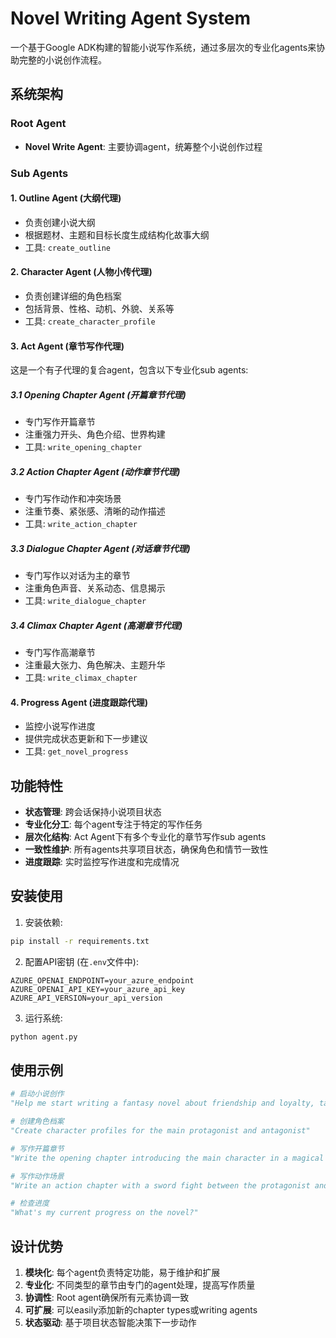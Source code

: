 # Novel Writing Agent System

一个基于Google ADK构建的智能小说写作系统，通过多层次的专业化agents来协助完整的小说创作流程。

## 系统架构

### Root Agent
- **Novel Write Agent**: 主要协调agent，统筹整个小说创作过程

### Sub Agents

#### 1. Outline Agent (大纲代理)
- 负责创建小说大纲
- 根据题材、主题和目标长度生成结构化故事大纲
- 工具: `create_outline`

#### 2. Character Agent (人物小传代理) 
- 负责创建详细的角色档案
- 包括背景、性格、动机、外貌、关系等
- 工具: `create_character_profile`

#### 3. Act Agent (章节写作代理)
这是一个有子代理的复合agent，包含以下专业化sub agents:

##### 3.1 Opening Chapter Agent (开篇章节代理)
- 专门写作开篇章节
- 注重强力开头、角色介绍、世界构建
- 工具: `write_opening_chapter`

##### 3.2 Action Chapter Agent (动作章节代理)  
- 专门写作动作和冲突场景
- 注重节奏、紧张感、清晰的动作描述
- 工具: `write_action_chapter`

##### 3.3 Dialogue Chapter Agent (对话章节代理)
- 专门写作以对话为主的章节
- 注重角色声音、关系动态、信息揭示
- 工具: `write_dialogue_chapter`

##### 3.4 Climax Chapter Agent (高潮章节代理)
- 专门写作高潮章节
- 注重最大张力、角色解决、主题升华
- 工具: `write_climax_chapter`

#### 4. Progress Agent (进度跟踪代理)
- 监控小说写作进度
- 提供完成状态更新和下一步建议
- 工具: `get_novel_progress`

## 功能特性

- **状态管理**: 跨会话保持小说项目状态
- **专业化分工**: 每个agent专注于特定的写作任务
- **层次化结构**: Act Agent下有多个专业化的章节写作sub agents
- **一致性维护**: 所有agents共享项目状态，确保角色和情节一致性
- **进度跟踪**: 实时监控写作进度和完成情况

## 安装使用

1. 安装依赖:
```bash
pip install -r requirements.txt
```

2. 配置API密钥 (在`.env`文件中):
```
AZURE_OPENAI_ENDPOINT=your_azure_endpoint
AZURE_OPENAI_API_KEY=your_azure_api_key
AZURE_API_VERSION=your_api_version
```

3. 运行系统:
```bash
python agent.py
```

## 使用示例

```python
# 启动小说创作
"Help me start writing a fantasy novel about friendship and loyalty, target length should be medium"

# 创建角色档案
"Create character profiles for the main protagonist and antagonist"

# 写作开篇章节
"Write the opening chapter introducing the main character in a magical forest setting"

# 写作动作场景
"Write an action chapter with a sword fight between the protagonist and antagonist"

# 检查进度
"What's my current progress on the novel?"
```

## 设计优势

1. **模块化**: 每个agent负责特定功能，易于维护和扩展
2. **专业化**: 不同类型的章节由专门的agent处理，提高写作质量
3. **协调性**: Root agent确保所有元素协调一致
4. **可扩展**: 可以easily添加新的chapter types或writing agents
5. **状态驱动**: 基于项目状态智能决策下一步动作 